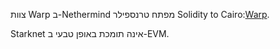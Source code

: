 צוות Warp ב-Nethermind מפתח טרנספילר Solidity to Cairo:[Warp](https://github.com/NethermindEth/warp).

Starknet אינה תומכת באופן טבעי ב-EVM.